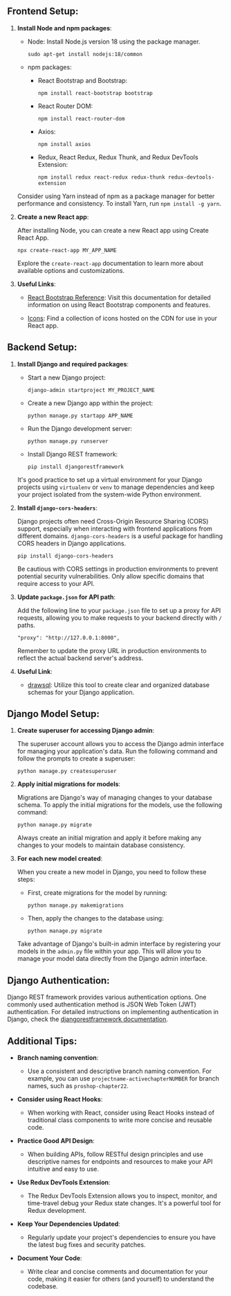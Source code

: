 ## Frontend Setup:

1. **Install Node and npm packages**:

   - Node: Install Node.js version 18 using the package manager.
     ```
     sudo apt-get install nodejs:18/common
     ```

   - npm packages:
     - React Bootstrap and Bootstrap:
       ```
       npm install react-bootstrap bootstrap
       ```

     - React Router DOM:
       ```
       npm install react-router-dom
       ```

     - Axios:
       ```
       npm install axios
       ```

     - Redux, React Redux, Redux Thunk, and Redux DevTools Extension:
       ```
       npm install redux react-redux redux-thunk redux-devtools-extension
       ```

   Consider using Yarn instead of npm as a package manager for better performance and consistency. To install Yarn, run `npm install -g yarn`.

2. **Create a new React app**:

   After installing Node, you can create a new React app using Create React App.
   ```
   npx create-react-app MY_APP_NAME
   ```

   Explore the `create-react-app` documentation to learn more about available options and customizations.

3. **Useful Links**:
   - [React Bootstrap Reference](https://react-bootstrap.github.io/docs): Visit this documentation for detailed information on using React Bootstrap components and features.

   - [Icons](https://cdnjs.com/): Find a collection of icons hosted on the CDN for use in your React app.

## Backend Setup:

1. **Install Django and required packages**:

   - Start a new Django project:
     ```
     django-admin startproject MY_PROJECT_NAME
     ```

   - Create a new Django app within the project:
     ```
     python manage.py startapp APP_NAME
     ```

   - Run the Django development server:
     ```
     python manage.py runserver
     ```

   - Install Django REST framework:
     ```
     pip install djangorestframework
     ```

   It's good practice to set up a virtual environment for your Django projects using `virtualenv` or `venv` to manage dependencies and keep your project isolated from the system-wide Python environment.

2. **Install `django-cors-headers`**:

   Django projects often need Cross-Origin Resource Sharing (CORS) support, especially when interacting with frontend applications from different domains. `django-cors-headers` is a useful package for handling CORS headers in Django applications.
   ```
   pip install django-cors-headers
   ```

   Be cautious with CORS settings in production environments to prevent potential security vulnerabilities. Only allow specific domains that require access to your API.

3. **Update `package.json` for API path**:

   Add the following line to your `package.json` file to set up a proxy for API requests, allowing you to make requests to your backend directly with `/` paths.
   ```
   "proxy": "http://127.0.0.1:8000",
   ```

   Remember to update the proxy URL in production environments to reflect the actual backend server's address.

4. **Useful Link**:
   - [drawsql](https://drawsql.app/): Utilize this tool to create clear and organized database schemas for your Django application.

## Django Model Setup:

1. **Create superuser for accessing Django admin**:

   The superuser account allows you to access the Django admin interface for managing your application's data. Run the following command and follow the prompts to create a superuser:
   ```
   python manage.py createsuperuser
   ```

2. **Apply initial migrations for models**:

   Migrations are Django's way of managing changes to your database schema. To apply the initial migrations for the models, use the following command:
   ```
   python manage.py migrate
   ```

   Always create an initial migration and apply it before making any changes to your models to maintain database consistency.

3. **For each new model created**:

   When you create a new model in Django, you need to follow these steps:

   - First, create migrations for the model by running:
     ```
     python manage.py makemigrations
     ```

   - Then, apply the changes to the database using:
     ```
     python manage.py migrate
     ```

   Take advantage of Django's built-in admin interface by registering your models in the `admin.py` file within your app. This will allow you to manage your model data directly from the Django admin interface.

## Django Authentication:

Django REST framework provides various authentication options. One commonly used authentication method is JSON Web Token (JWT) authentication. For detailed instructions on implementing authentication in Django, check the [djangorestframework documentation](https://django-rest-framework-simplejwt.readthedocs.io/en/latest/getting_started.html).

## Additional Tips:

- **Branch naming convention**:
   - Use a consistent and descriptive branch naming convention. For example, you can use `projectname-activechapterNUMBER` for branch names, such as `proshop-chapter22`.

- **Consider using React Hooks**:
   - When working with React, consider using React Hooks instead of traditional class components to write more concise and reusable code.

- **Practice Good API Design**:
   - When building APIs, follow RESTful design principles and use descriptive names for endpoints and resources to make your API intuitive and easy to use.

- **Use Redux DevTools Extension**:
   - The Redux DevTools Extension allows you to inspect, monitor, and time-travel debug your Redux state changes. It's a powerful tool for Redux development.

- **Keep Your Dependencies Updated**:
   - Regularly update your project's dependencies to ensure you have the latest bug fixes and security patches.

- **Document Your Code**:
   - Write clear and concise comments and documentation for your code, making it easier for others (and yourself) to understand the codebase.
